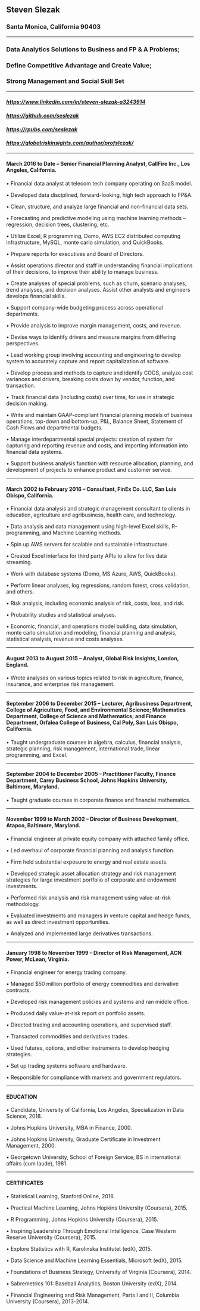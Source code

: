 ## Steven Slezak
### Santa Monica, California 90403  
***
### Data Analytics Solutions to Business and FP & A Problems;  
### Define Competitive Advantage and Create Value;  
### Strong Management and Social Skill Set
***
#### *https://www.linkedin.com/in/steven-slezak-a3243914*  
#### *https://github.com/seslezak*
#### *https://rpubs.com/seslezak*
#### *https://globalriskinsights.com/author/profslezak/*
***
#### March 2016 to Date – Senior Financial Planning Analyst, CallFire Inc., Los Angeles, California.

  •	Financial data analyst at telecom tech company operating on SaaS model.
  
  •	Developed data disciplined, forward-looking, high tech approach to FP&A.
  
  •	Clean, structure, and analyze large financial and non-financial data sets.
  
  •	Forecasting and predictive modeling using machine learning methods – regression, decision trees, clustering, etc.
  
  •	Utilize Excel, R programming, Domo, AWS EC2 distributed computing infrastructure, MySQL, monte carlo simulation, and QuickBooks.
  
  •	Prepare reports for executives and Board of Directors.
  
  •	Assist operations director and staff in understanding financial implications of their decisions, to improve their ability to manage business.
  
  •	Create analyses of special problems, such as churn, scenario analyses, trend analyses, and decision analyses.  Assist other analysts and engineers develops financial skills.
  
  •	Support company-wide budgeting process across operational departments.
  
  •	Provide analysis to improve margin management, costs, and revenue.
  
  •	Devise ways to identify drivers and measure margins from differing perspectives.
  
  •	Lead working group involving accounting and engineering to develop system to accurately capture and report capitalization of software.
  
  •	Develop process and methods to capture and identify COGS, analyze cost variances and drivers, breaking costs down by vendor, function, and transaction.
  
  •	Track financial data (including costs) over time, for use in strategic decision making.
  
  •	Write and maintain GAAP-compliant financial planning models of business operations, top-down and bottom-up, P&L, Balance Sheet, Statement of Cash Flows and departmental budgets.
  
  •	Manage interdepartmental special projects:  creation of system for capturing and reporting revenue and costs, and importing information into financial data systems.
  
  •	Support business analysis function with resource allocation, planning, and development of projects to enhance product and customer service.
***
#### March 2002 to February 2016 – Consultant, FinEx Co. LLC, San Luis Obispo, California.

•	Financial data analysis and strategic management consultant to clients in education, agriculture and agribusiness, health care, and technology. 

•	Data analysis and data management using high-level Excel skills, R-programming, and Machine Learning methods.

•	Spin up AWS servers for scalable and sustainable infrastructure.

•	Created Excel interface for third party APIs to allow for live data streaming.

•	Work with database systems (Domo, MS Azure, AWS, QuickBooks).

•	Perform linear analyses, log regressions, random forest, cross validation, and others.

•	Risk analysis, including economic analysis of risk, costs, loss, and risk.

•	Probability studies and statistical analyses.

•	Economic, financial, and operations model building, data simulation, monte carlo simulation and modeling, financial planning and analysis, statistical analysis, revenue and costs analyses.
***
#### August 2013 to August 2015 – Analyst, Global Risk Insights, London, England.

•	Wrote analyses on various topics related to risk in agriculture, finance, insurance, and enterprise risk management.
***
#### September 2006 to December 2015 – Lecturer, Agribusiness Department, College of Agriculture, Food, and Environmental Science; Mathematics Department, College of Science and Mathematics; and Finance Department, Orfalea College of Business, Cal Poly, San Luis Obispo, California.

•	Taught undergraduate courses in algebra, calculus, financial analysis, strategic planning, risk management, international trade, linear programming, and Excel.
***
#### September 2004 to December 2005 – Practitioner Faculty, Finance Department, Carey Business School, Johns Hopkins University, Baltimore, Maryland.

•	Taught graduate courses in corporate finance and financial mathematics.
***
#### November 1999 to March 2002 – Director of Business Development, Atapco, Baltimore, Maryland.

•	Financial engineer at private equity company with attached family office. 

•	Led overhaul of corporate financial planning and analysis function.

•	Firm held substantial exposure to energy and real estate assets.

•	Developed strategic asset allocation strategy and risk management strategies for large investment portfolio of corporate and endowment investments.

•	Performed risk analysis and risk management using value-at-risk methodology.

•	Evaluated investments and managers in venture capital and hedge funds, as well as direct investment opportunities.

•	Analyzed and implemented large derivatives transactions.
***
#### January 1998 to November 1999 – Director of Risk Management, ACN Power, McLean, Virginia.

•	Financial engineer for energy trading company.

•	Managed $50 million portfolio of energy commodities and derivative contracts.

•	Developed risk management policies and systems and ran middle office.

•	Produced daily value-at-risk report on portfolio assets.

•	Directed trading and accounting operations, and supervised staff.

•	Transacted commodities and derivatives trades.

•	Used futures, options, and other instruments to develop hedging strategies.

•	Set up trading systems software and hardware.

•	Responsible for compliance with markets and government regulators.
***
#### EDUCATION

•	Candidate, University of California, Los Angeles, Specialization in Data Science, 2018.

•	Johns Hopkins University, MBA in Finance, 2000.

•	Johns Hopkins University, Graduate Certificate in Investment Management, 2000.

•	Georgetown University, School of Foreign Service, BS in international affairs (cum laude), 1981.
***
#### CERTIFICATES

•	Statistical Learning, Stanford Online, 2016.

•	Practical Machine Learning, Johns Hopkins University (Coursera), 2015.

•	R Programming, Johns Hopkins University (Coursera), 2015.

•	Inspiring Leadership Through Emotional Intelligence, Case Western Reserve University (Coursera), 2015.

•	Explore Statistics with R, Karolinska Institutet (edX), 2015.

•	Data Science and Machine Learning Essentials, Microsoft (edX), 2015.

•	Foundations of Business Strategy, University of Virginia (Coursera), 2014.

•	Sabremetrics 101:  Baseball Analytics, Boston University (edX), 2014.

•	Financial Engineering and Risk Management, Parts I and II, Columbia University (Coursera), 2013-2014.
